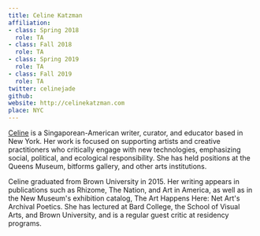 ```yaml
---
title: Celine Katzman
affiliation:
- class: Spring 2018
  role: TA
- class: Fall 2018
  role: TA
- class: Spring 2019
  role: TA
- class: Fall 2019
  role: TA
twitter: celinejade
github:
website: http://celinekatzman.com
place: NYC
---
```

[Celine](celinekatzman.com) is a Singaporean-American writer, curator, and educator based in New York. Her work is focused on supporting artists and creative practitioners who critically engage with new technologies, emphasizing social, political, and ecological responsibility. She has held positions at the Queens Museum, bitforms gallery, and other arts institutions.

Celine graduated from Brown University in 2015. Her writing appears in publications such as Rhizome, The Nation, and Art in America, as well as in the New Museum's exhibition catalog, The Art Happens Here: Net Art's Archival Poetics. She has lectured at Bard College, the School of Visual Arts, and Brown University, and is a regular guest critic at residency programs.
